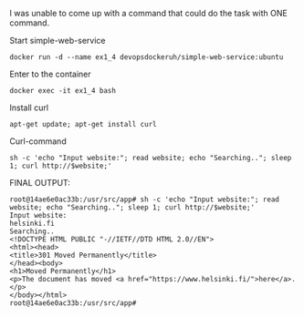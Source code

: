 I was unable to come up with a command that could do the task with ONE command.

Start simple-web-service
```
docker run -d --name ex1_4 devopsdockeruh/simple-web-service:ubuntu
```
Enter to the container
```
docker exec -it ex1_4 bash
```
Install curl
```
apt-get update; apt-get install curl
```
Curl-command
```
sh -c 'echo "Input website:"; read website; echo "Searching.."; sleep 1; curl http://$website;'
```

FINAL OUTPUT:
```
root@14ae6e0ac33b:/usr/src/app# sh -c 'echo "Input website:"; read website; echo "Searching.."; sleep 1; curl http://$website;'
Input website:
helsinki.fi
Searching..
<!DOCTYPE HTML PUBLIC "-//IETF//DTD HTML 2.0//EN">
<html><head>
<title>301 Moved Permanently</title>
</head><body>
<h1>Moved Permanently</h1>
<p>The document has moved <a href="https://www.helsinki.fi/">here</a>.</p>
</body></html>
root@14ae6e0ac33b:/usr/src/app#
```